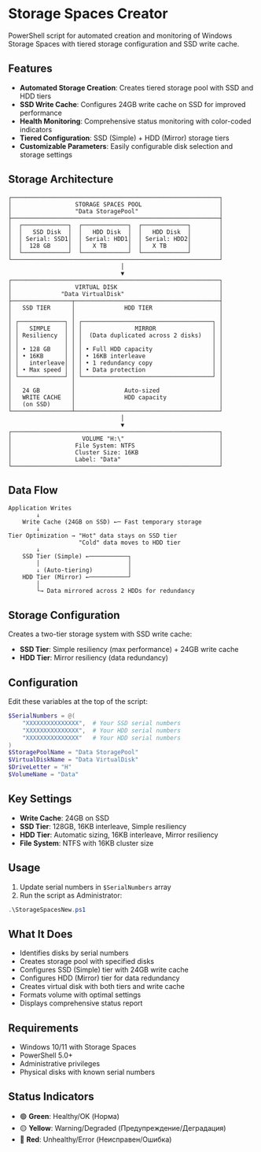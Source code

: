 
# Storage Spaces Creator

PowerShell script for automated creation and monitoring of Windows Storage Spaces with tiered storage configuration and SSD write cache.

## Features

- **Automated Storage Creation**: Creates tiered storage pool with SSD and HDD tiers
- **SSD Write Cache**: Configures 24GB write cache on SSD for improved performance
- **Health Monitoring**: Comprehensive status monitoring with color-coded indicators
- **Tiered Configuration**: SSD (Simple) + HDD (Mirror) storage tiers
- **Customizable Parameters**: Easily configurable disk selection and storage settings

## Storage Architecture

```text
┌───────────────────────────────────────────────────────────┐
│                  STORAGE SPACES POOL                      │
│                  "Data StoragePool"                       │
├───────────────────────────────────────────────────────────┤
│  ┌─────────────┐  ┌─────────────┐  ┌─────────────┐        │
│  │   SSD Disk  │  │   HDD Disk  │  │   HDD Disk  │        │
│  │ Serial: SSD1│  │ Serial: HDD1│  │ Serial: HDD2│        │
│  │  128 GB     │  │   X TB      │  │   X TB      │        │
│  └─────────────┘  └─────────────┘  └─────────────┘        │
└───────────────────────────────────────────────────────────┘
                                │
                                ▼
┌───────────────────────────────────────────────────────────┐
│                  VIRTUAL DISK                             │
│              "Data VirtualDisk"                           │
├─────────────────┬─────────────────────────────────────────┤
│   SSD TIER      │              HDD TIER                   │
│                 │                                         │
│ ┌─────────────┐ │ ┌─────────────────────────────────────┐ │
│ │   SIMPLE    │ │ │               MIRROR                │ │
│ │ Resiliency  │ │ │  (Data duplicated across 2 disks)   │ │
│ │             │ │ │                                     │ │
│ │ • 128 GB    │ │ │ • Full HDD capacity                 │ │
│ │ • 16KB      │ │ │ • 16KB interleave                   │ │
│ │   interleave│ │ │ • 1 redundancy copy                 │ │
│ │ • Max speed │ │ │ • Data protection                   │ │
│ └─────────────┘ │ └─────────────────────────────────────┘ │
│                 │                                         │
│   24 GB         │              Auto-sized                 │
│   WRITE CACHE   │              HDD capacity               │
│   (on SSD)      │                                         │
└─────────────────┴─────────────────────────────────────────┘
                                │
                                ▼
┌───────────────────────────────────────────────────────────┐
│                    VOLUME "H:\"                           │
│                  File System: NTFS                        │
│                  Cluster Size: 16KB                       │
│                  Label: "Data"                            │
└───────────────────────────────────────────────────────────┘
```

## Data Flow

```
Application Writes
        ↓
    Write Cache (24GB on SSD) ←─ Fast temporary storage
        ↓
Tier Optimization → "Hot" data stays on SSD tier
                    "Cold" data moves to HDD tier
        ↓
    SSD Tier (Simple) ←───────────┐
        │                         │
        ↓ (Auto-tiering)          │
    HDD Tier (Mirror) ←───────────┘
        │                         
        └→ Data mirrored across 2 HDDs for redundancy
```

## Storage Configuration

Creates a two-tier storage system with SSD write cache:
- **SSD Tier**: Simple resiliency (max performance) + 24GB write cache
- **HDD Tier**: Mirror resiliency (data redundancy)

## Configuration

Edit these variables at the top of the script:

```powershell
$SerialNumbers = @(
    "XXXXXXXXXXXXXXX",  # Your SSD serial numbers
    "XXXXXXXXXXXXXXX",  # Your HDD serial numbers
    "XXXXXXXXXXXXXXX"   # Your HDD serial numbers
)
$StoragePoolName = "Data StoragePool"
$VirtualDiskName = "Data VirtualDisk" 
$DriveLetter = "H"
$VolumeName = "Data"
```

## Key Settings

- **Write Cache**: 24GB on SSD
- **SSD Tier**: 128GB, 16KB interleave, Simple resiliency
- **HDD Tier**: Automatic sizing, 16KB interleave, Mirror resiliency  
- **File System**: NTFS with 16KB cluster size

## Usage

1. Update serial numbers in `$SerialNumbers` array
2. Run the script as Administrator:
```powershell
.\StorageSpacesNew.ps1
```

## What It Does

- Identifies disks by serial numbers
- Creates storage pool with specified disks  
- Configures SSD (Simple) tier with 24GB write cache
- Configures HDD (Mirror) tier for data redundancy
- Creates virtual disk with both tiers and write cache
- Formats volume with optimal settings
- Displays comprehensive status report

## Requirements

- Windows 10/11 with Storage Spaces
- PowerShell 5.0+
- Administrative privileges
- Physical disks with known serial numbers

## Status Indicators

- 🟢 **Green**: Healthy/OK (Норма)
- 🟡 **Yellow**: Warning/Degraded (Предупреждение/Деградация)
- 🔴 **Red**: Unhealthy/Error (Неисправен/Ошибка)
